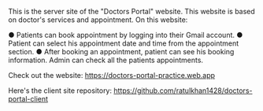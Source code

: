 This is the server site of the "Doctors Portal" website. This website is based on doctor's services and appointment. On this website:

● Patients can book appointment by logging into their Gmail account. 
● Patient can select his appointment date and time from the appointment section. 
● After booking an appointment, patient can see his booking information. Admin can check all the patients appointments.

Check out the website: https://doctors-portal-practice.web.app

Here's the client site repository: https://github.com/ratulkhan1428/doctors-portal-client
